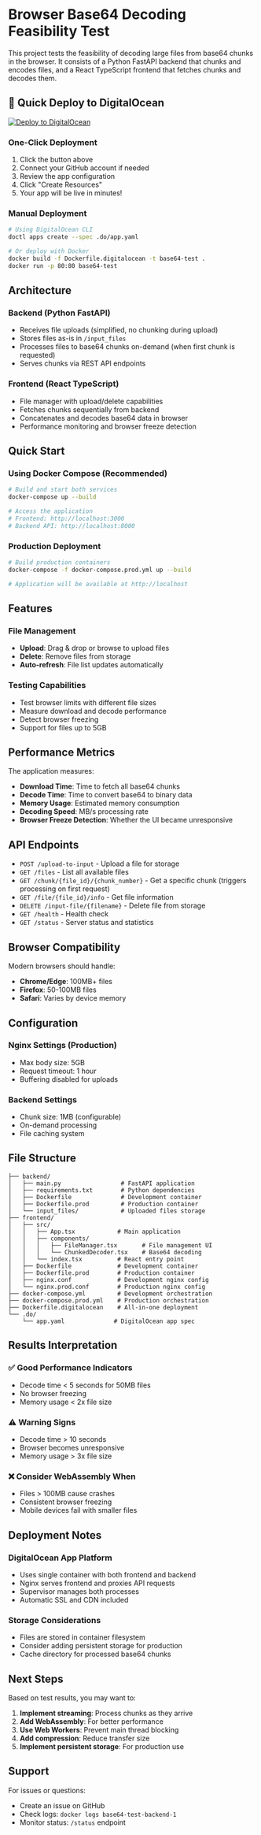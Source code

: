 # Browser Base64 Decoding Feasibility Test

This project tests the feasibility of decoding large files from base64 chunks in the browser. It consists of a Python FastAPI backend that chunks and encodes files, and a React TypeScript frontend that fetches chunks and decodes them.

## 🚀 Quick Deploy to DigitalOcean

[![Deploy to DigitalOcean](https://www.deploytodo.com/do-btn-blue.svg)](https://cloud.digitalocean.com/apps/new?repo=https://github.com/TSstaticWebsites/base64-test)

### One-Click Deployment
1. Click the button above
2. Connect your GitHub account if needed
3. Review the app configuration
4. Click "Create Resources"
5. Your app will be live in minutes!

### Manual Deployment
```bash
# Using DigitalOcean CLI
doctl apps create --spec .do/app.yaml

# Or deploy with Docker
docker build -f Dockerfile.digitalocean -t base64-test .
docker run -p 80:80 base64-test
```

## Architecture

### Backend (Python FastAPI)
- Receives file uploads (simplified, no chunking during upload)
- Stores files as-is in `/input_files`
- Processes files to base64 chunks on-demand (when first chunk is requested)
- Serves chunks via REST API endpoints

### Frontend (React TypeScript)
- File manager with upload/delete capabilities
- Fetches chunks sequentially from backend
- Concatenates and decodes base64 data in browser
- Performance monitoring and browser freeze detection

## Quick Start

### Using Docker Compose (Recommended)

```bash
# Build and start both services
docker-compose up --build

# Access the application
# Frontend: http://localhost:3000
# Backend API: http://localhost:8000
```

### Production Deployment

```bash
# Build production containers
docker-compose -f docker-compose.prod.yml up --build

# Application will be available at http://localhost
```

## Features

### File Management
- **Upload**: Drag & drop or browse to upload files
- **Delete**: Remove files from storage
- **Auto-refresh**: File list updates automatically

### Testing Capabilities
- Test browser limits with different file sizes
- Measure download and decode performance
- Detect browser freezing
- Support for files up to 5GB

## Performance Metrics

The application measures:

- **Download Time**: Time to fetch all base64 chunks
- **Decode Time**: Time to convert base64 to binary data
- **Memory Usage**: Estimated memory consumption
- **Decoding Speed**: MB/s processing rate
- **Browser Freeze Detection**: Whether the UI became unresponsive

## API Endpoints

- `POST /upload-to-input` - Upload a file for storage
- `GET /files` - List all available files
- `GET /chunk/{file_id}/{chunk_number}` - Get a specific chunk (triggers processing on first request)
- `GET /file/{file_id}/info` - Get file information
- `DELETE /input-file/{filename}` - Delete file from storage
- `GET /health` - Health check
- `GET /status` - Server status and statistics

## Browser Compatibility

Modern browsers should handle:
- **Chrome/Edge**: 100MB+ files
- **Firefox**: 50-100MB files  
- **Safari**: Varies by device memory

## Configuration

### Nginx Settings (Production)
- Max body size: 5GB
- Request timeout: 1 hour
- Buffering disabled for uploads

### Backend Settings
- Chunk size: 1MB (configurable)
- On-demand processing
- File caching system

## File Structure

```
├── backend/
│   ├── main.py                 # FastAPI application
│   ├── requirements.txt        # Python dependencies
│   ├── Dockerfile              # Development container
│   ├── Dockerfile.prod         # Production container
│   └── input_files/            # Uploaded files storage
├── frontend/
│   ├── src/
│   │   ├── App.tsx            # Main application
│   │   ├── components/
│   │   │   ├── FileManager.tsx       # File management UI
│   │   │   └── ChunkedDecoder.tsx    # Base64 decoding
│   │   └── index.tsx          # React entry point
│   ├── Dockerfile             # Development container
│   ├── Dockerfile.prod        # Production container
│   ├── nginx.conf             # Development nginx config
│   └── nginx.prod.conf        # Production nginx config
├── docker-compose.yml         # Development orchestration
├── docker-compose.prod.yml    # Production orchestration
├── Dockerfile.digitalocean    # All-in-one deployment
└── .do/
    └── app.yaml              # DigitalOcean app spec
```

## Results Interpretation

### ✅ Good Performance Indicators
- Decode time < 5 seconds for 50MB files
- No browser freezing
- Memory usage < 2x file size

### ⚠️ Warning Signs
- Decode time > 10 seconds
- Browser becomes unresponsive
- Memory usage > 3x file size

### ❌ Consider WebAssembly When
- Files > 100MB cause crashes
- Consistent browser freezing
- Mobile devices fail with smaller files

## Deployment Notes

### DigitalOcean App Platform
- Uses single container with both frontend and backend
- Nginx serves frontend and proxies API requests
- Supervisor manages both processes
- Automatic SSL and CDN included

### Storage Considerations
- Files are stored in container filesystem
- Consider adding persistent storage for production
- Cache directory for processed base64 chunks

## Next Steps

Based on test results, you may want to:

1. **Implement streaming**: Process chunks as they arrive
2. **Add WebAssembly**: For better performance
3. **Use Web Workers**: Prevent main thread blocking
4. **Add compression**: Reduce transfer size
5. **Implement persistent storage**: For production use

## Support

For issues or questions:
- Create an issue on GitHub
- Check logs: `docker logs base64-test-backend-1`
- Monitor status: `/status` endpoint